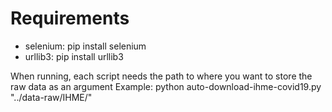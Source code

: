 # Requirements
* selenium: pip install selenium
* urllib3: pip install urllib3

When running, each script needs the path to where you want to store the raw data as an argument
Example: python auto-download-ihme-covid19.py "../data-raw/IHME/"